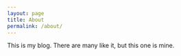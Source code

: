 ```yaml
---
layout: page
title: About
permalink: /about/
---
```


This is my blog. There are many like it, but this one is mine.
